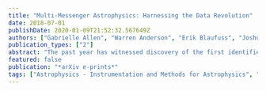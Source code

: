 ```yaml
---
title: "Multi-Messenger Astrophysics: Harnessing the Data Revolution"
date: 2018-07-01
publishDate: 2020-01-09T21:52:32.567649Z
authors: ["Gabrielle Allen", "Warren Anderson", "Erik Blaufuss", "Joshua S. Bloom", "Patrick Brady", "Sarah Burke-Spolaor", "S. Bradley Cenko", "Andrew Connolly", "Peter Couvares", "Derek Fox", "Avishay Gal-Yam", "Suvi Gezari", "Alyssa Goodman", "Darren Grant", "Paul Groot", "James Guillochon", "Chad Hanna", "David W. Hogg", "Kelly Holley-Bockelmann", "D. Andrew Howell", "David Kaplan", "Erik Katsavounidis", "Marek Kowalski", "Luis Lehner", "Daniel Muthukrishna", "Gautham Narayan", "J. E. G. Peek", "Abhijit Saha", "Peter Shawhan", "Ignacio Taboada"]
publication_types: ["2"]
abstract: "The past year has witnessed discovery of the first identified counterparts to a gravitational wave transient (GW 170817A) and a very high-energy neutrino (IceCube-170922A). These source identifications, and ensuing detailed studies, have realized longstanding dreams of astronomers and physicists to routinely carry out observations of cosmic sources by other than electromagnetic means, and inaugurated the era of ``multi- messenger'' astronomy. While this new era promises extraordinary physical insights into the universe, it brings with it new challenges, including: highly heterogeneous, high-volume, high- velocity datasets; globe-spanning cross-disciplinary teams of researchers, regularly brought together into transient collaborations; an extraordinary breadth and depth of domain- specific knowledge and computing resources required to anticipate, model, and interpret observations; and the routine need for adaptive, distributed, rapid-response observing campaigns to fully exploit the scientific potential of each source. We argue, therefore, that the time is ripe for the community to conceive and propose an Institute for Multi- Messenger Astrophysics that would coordinate its resources in a sustained and strategic fashion to efficiently address these challenges, while simultaneously serving as a center for education and key supporting activities. In this fashion, we can prepare now to realize the bright future that we see, beyond, through these newly opened windows onto the universe. <P />"
featured: false
publication: "*arXiv e-prints*"
tags: ["Astrophysics - Instrumentation and Methods for Astrophysics", "Astrophysics - High Energy Astrophysical Phenomena"]
---
```


